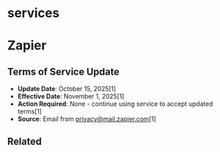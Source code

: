 # services

# Zapier

## Terms of Service Update
- **Update Date**: October 15, 2025[1]
- **Effective Date**: November 1, 2025[1]
- **Action Required**: None - continue using service to accept updated terms[1]
- **Source**: Email from privacy@mail.zapier.com[1]


## Related

